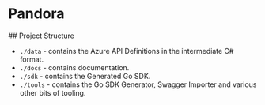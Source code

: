# Pandora

## Project Structure

- `./data` - contains the Azure API Definitions in the intermediate C# format.
- `./docs` - contains documentation.
- `./sdk` - contains the Generated Go SDK.
- `./tools` - contains the Go SDK Generator, Swagger Importer and various other bits of tooling.
